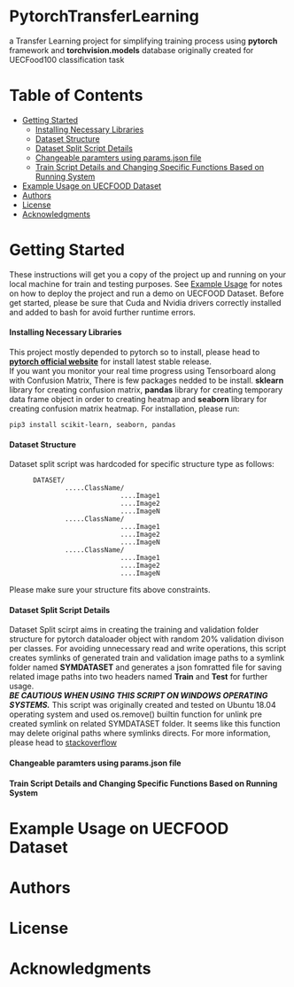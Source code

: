# PytorchTransferLearning
a Transfer Learning project for simplifying training process using **pytorch** framework and **torchvision.models** database originally created for UECFood100 classification task
# Table of Contents
- [Getting Started](#getting-started)
  - [Installing Necessary Libraries](#installing-necessary-libraries)
  - [Dataset Structure](#dataset-structure)
  - [Dataset Split Script Details](#dataset-split-script-details)
  - [Changeable paramters using params.json file](#changeable-paramters-using-params.json-file)
  - [Train Script Details and Changing Specific Functions Based on Running System](#train-script-details)
- [Example Usage on UECFOOD Dataset](#example-usage-on-uecfood-dataset)
- [Authors](#authors)
- [License](#license)
- [Acknowledgments](#acknowledgments)
# Getting Started
These instructions will get you a copy of the project up and running on your local machine for train and testing purposes. See [Example Usage](#example-usage-on-uecfood-dataset) for notes on how to deploy the project and run a demo on UECFOOD Dataset. Before get started, please be sure that Cuda and Nvidia drivers correctly installed and added to bash for avoid further runtime errors.
#### Installing Necessary Libraries
This project mostly depended to pytorch so to install, please head to **[pytorch official website](https://pytorch.org/)** for install latest stable release. <br/>
If you want you monitor your real time progress using Tensorboard along with Confusion Matrix, There is few packages nedded to be install. **sklearn** library for creating confusion matrix, **pandas** library for creating temporary data frame object in order to creating heatmap and **seaborn** library for creating confusion matrix heatmap. For installation, please run:
```
pip3 install scikit-learn, seaborn, pandas
```
#### Dataset Structure
Dataset split script was hardcoded for specific structure type as follows: <br/>
```
      DATASET/ 
              .....ClassName/ 
                            ....Image1 
                            ....Image2 
                            ....ImageN 
              .....ClassName/ 
                            ....Image1 
                            ....Image2 
                            ....ImageN 
              .....ClassName/ 
                            ....Image1 
                            ....Image2 
                            ....ImageN 
```
Please make sure your structure fits above constraints.                      
#### Dataset Split Script Details
Dataset Split scirpt aims in creating the training and validation folder structure for pytorch dataloader object with random 20% validation divison per classes. For avoiding unnecessary read and write operations, this script creates symlinks of generated train and validation image paths to a symlink folder named **SYMDATASET** and generates a json fomratted file for saving related image paths into two headers named **Train** and **Test** for further usage. <br/>
***BE CAUTIOUS WHEN USING THIS SCRIPT ON WINDOWS OPERATING SYSTEMS.*** This script was originally created and tested on Ubuntu 18.04 operating system and used os.remove() builtin function for unlink pre created symlink on related SYMDATASET folder. It seems like this function may delete original paths where symlinks directs. For more information, please head to [stackoverflow](https://stackoverflow.com/questions/11700545/how-to-delete-a-symbolic-link-in-python) 
#### Changeable paramters using params.json file
#### Train Script Details and Changing Specific Functions Based on Running System
# Example Usage on UECFOOD Dataset
# Authors
# License
# Acknowledgments

